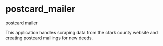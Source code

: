 postcard_mailer
===============

postcard mailer

This application handles scraping data from the clark county website and creating postcard mailings for new deeds.
